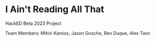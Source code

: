 # I Ain't Reading All That
HackED Beta 2023 Project

Team Members: Mihiri Kamiss, Jaxon Gosche, Reo Duque, Alex Twin
